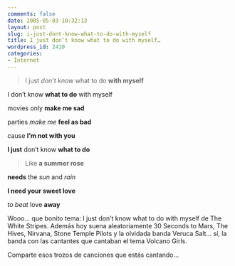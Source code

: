 ```yaml
---
comments: false
date: 2005-05-03 10:32:13
layout: post
slug: i-just-dont-know-what-to-do-with-myself
title: I just don’t know what to do with myself…
wordpress_id: 2410
categories:
- Internet
---
```


> I just _don’t know_ what to do **with myself**  

I don’t know **what to do** with myself  

movies only **make me sad**  

parties _make me_ **feel as bad**  

cause **I’m not with you**  

**I just** don’t know **what to do**
> 
> 


> 
> Like **a summer rose**  

**needs** the _sun_ and _rain_  

**I need your sweet love**  

_to beat_ love **away**





Wooo… que bonito tema: I just don’t know what to do with myself de The White Stripes. Además hoy suena aleatoriamente 30 Seconds to Mars, The Hives, Nirvana, Stone Temple Pilots y la olvidada banda Veruca Salt… sí, la banda con las cantantes que cantaban el tema Volcano Girls.





Comparte esos trozos de canciones que estás cantando…




 

